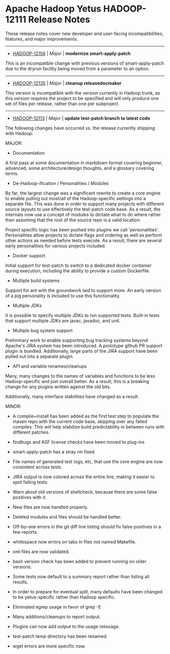 
<!---
# Licensed to the Apache Software Foundation (ASF) under one
# or more contributor license agreements.  See the NOTICE file
# distributed with this work for additional information
# regarding copyright ownership.  The ASF licenses this file
# to you under the Apache License, Version 2.0 (the
# "License"); you may not use this file except in compliance
# with the License.  You may obtain a copy of the License at
#
#     http://www.apache.org/licenses/LICENSE-2.0
#
# Unless required by applicable law or agreed to in writing, software
# distributed under the License is distributed on an "AS IS" BASIS,
# WITHOUT WARRANTIES OR CONDITIONS OF ANY KIND, either express or implied.
# See the License for the specific language governing permissions and
# limitations under the License.
-->
# Apache Hadoop Yetus  HADOOP-12111 Release Notes

These release notes cover new developer and user-facing incompatibilities, features, and major improvements.


---

* [HADOOP-12156](https://issues.apache.org/jira/browse/HADOOP-12156) | *Major* | **modernize smart-apply-patch**

This is an incompatible change with previous versions of smart-apply-patch due to the dryrun facility being moved from a parameter to an option.


---

* [HADOOP-12135](https://issues.apache.org/jira/browse/HADOOP-12135) | *Major* | **cleanup releasedocmaker**

This version is incompatible with the version currently in Hadoop trunk, as this version requires the project to be specified and will only produce one set of files per release, rather than one per subproject.


---

* [HADOOP-12113](https://issues.apache.org/jira/browse/HADOOP-12113) | *Major* | **update test-patch branch to latest code**

The following changes have occurred vs. the release currently shipping with Hadoop:


MAJOR: 
* Documentation

A first pass at some documentation in markdown format covering beginner, advanced, some architecture/design thoughts, and a glossary covering terms.

* De-Hadoop-ification / Personalities / Modules

By far, the largest change was a significant rewrite to create a core engine to enable pulling out most/all of the Hadoop-specific settings into a separate file.  This was done in order to support many projects with different source layouts to use effectively the test-patch code base.  As a result, the internals now use a concept of modules to dictate what to do where rather than assuming that the root of the source repo is a valid location.

Project specific logic has been pushed into plugins we call 'personalities'.  Personalities allow projects to dictate flags and ordering as well as perform other actions as needed before tests execute.  As a result, there are several early personalities for various projects included.

* Docker support

Initial support for test-patch to switch to a dedicated docker container during execution, including the ability to provide a custom Dockerfile. 

* Multiple build systems

Support for ant with the groundwork laid to support more.  An early version of a pig personality is included to use this functionality.

* Multiple JDKs

It is possible to specify multiple JDKs to run supported tests. Built-in tests that support multiple JDKs are javac, javadoc, and unit.  

* Multiple bug system support

Preliminary work to enable supporting bug tracking systems beyond Apache's JIRA system has been introduced. A prototype github PR support plugin is bundled. Additionally, large parts of the JIRA support have been pulled out into a separate plugin.

* API and variable renames/cleanups

Many, many changes to the names of variables and functions to be less Hadoop-specific and just overall better.  As a result, this is a breaking change for any plugins written against the old bits. 

Additionally, many interface stabilities have changed as a result.

MINOR:

* A compile+install has been added as the first test step to populate the maven repo with the current code base, skipping over any failed compiles. This will help stabilize build predictability in between runs with different patches.

* findbugs and ASF license checks have been moved to plug-ins

* smart-apply-patch has a stray rm fixed.

* File names of generated test logs, etc, that use the core engine are now consistent across tests.

* JIRA output is now colored across the entire line, making it easier to spot failing tests.

* Warn about old versions of shellcheck, because there are some false positives with it.

* New files are now handled properly.

* Deleted modules and files should be handled better.

* Off-by-one errors in the git diff line listing should fix false positives in a few reports.

* whitespace now errors on tabs in files not named Makefile.

* xml files are now validated.

* bash version check has been added to prevent running on older versions.

* Some tests now default to a summary report rather than listing all results.

* In order to prepare for eventual split, many defaults have been changed to be yetus-specific rather than Hadoop specific.

* Eliminated egrep usage in favor of grep -E

* Many additions/cleanups to report output.

* Plugins can now add output to the usage message.

* test-patch temp directory has been renamed.

* wget errors are more specific now.



